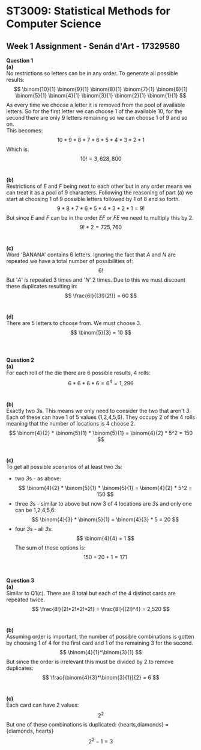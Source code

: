 # ST3009: Statistical Methods for Computer Science
## Week 1 Assignment - Senán d'Art - 17329580

**Question 1**  
**(a)**  
No restrictions so letters can be in any order. To generate all possible results:
$$
\binom{10}{1}
\binom{9}{1}
\binom{8}{1}
\binom{7}{1}
\binom{6}{1}
\binom{5}{1}
\binom{4}{1}
\binom{3}{1}
\binom{2}{1}
\binom{1}{1}
$$
As every time we choose a letter it is removed from the pool of available letters. So for the first letter we can choose 1 of the available 10, for the second there are only 9 letters remaining so we can choose 1 of 9 and so on.   
This becomes:
$$
10*9*8*7*6*5*4*3*2*1
$$
Which is: 
$$
10! = 3,628,800
$$
<br>

**(b)**  
Restrictions of *E* and *F* being next to each other but in any order means we can treat it as a pool of 9 characters. Following the reasoning of part (a) we start at choosing 1 of 9 possible letters followed by 1 of 8 and so forth.
$$
9*8*7*6*5*4*3*2*1 = 9!
$$
But since *E* and *F* can be in the order *EF* or *FE* we need to multiply this by 2.
$$
9! * 2 = 725,760
$$
<br>

**(c)**  
Word 'BANANA' contains 6 letters. Ignoring the fact that *A* and *N* are repeated we have a total number of possibilities of:
$$
6!
$$
But '*A*' *is* repeated 3 times and '*N*' 2 times. Due to this we must discount these duplicates resulting in:
$$
\frac{6!}{(3!)(2!)} = 60
$$
<br>

**(d)**  
There are 5 letters to choose from. We must choose 3.
$$ 
\binom{5}{3} = 10
$$  
<br>  

**Question 2**  
**(a)**  
For each roll of the die there are 6 possible results, 4 rolls:
$$
6 * 6 * 6 * 6 = 6 ^ 4 = 1,296
$$
<br>

**(b)**  
Exactly two *3*s. This means we only need to consider the two that aren't *3*. Each of these can have 1 of 5 values (1,2,4,5,6). They occupy 2 of the 4 rolls meaning that the number of locations is 4 choose 2. 
$$
\binom{4}{2} * \binom{5}{1} * \binom{5}{1} = \binom{4}{2} * 5^2 = 150
$$
<br>

**(c)**  
To get all possible scenarios of at least two *3*s:  
- two *3*s - as above:
$$
\binom{4}{2} * \binom{5}{1} * \binom{5}{1} = \binom{4}{2} * 5^2 = 150
$$
- three *3*s - similar to above but now 3 of 4 locations are *3*s and only one can be 1,2,4,5,6:
$$
\binom{4}{3} * \binom{5}{1} = \binom{4}{3} * 5 = 20
$$
- four *3*s - all *3*s:
$$
\binom{4}{4} = 1
$$
The sum of these options is:
$$
150 + 20 + 1 = 171
$$
<br>


**Question 3**  
**(a)**  
Similar to Q1(c). There are 8 total but each of the 4 distinct cards are repeated twice.  
$$
\frac{8!}{2!*2!*2!*2!} = \frac{8!}{(2!)^4} = 2,520
$$
<br>

**(b)**  
Assuming order is important, the number of possible combinations is gotten by choosing 1 of 4 for the first card and 1 of the remaining 3 for the second. 
$$
\binom{4}{1}*\binom{3}{1}
$$
But since the order is irrelevant this must be divided by 2 to remove duplicates:
$$
\frac{\binom{4}{3}*\binom{3}{1}}{2} = 6
$$
<br>

**(c)**    
Each card can have 2 values:
$$
2^2
$$
But one of these combinations is duplicated: {hearts,diamonds} = {diamonds, hearts}
$$
2^2 -1 = 3
$$
